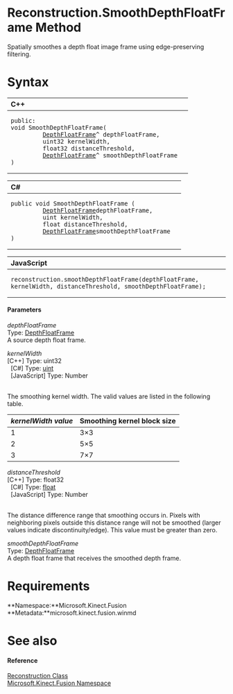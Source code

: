 Reconstruction.SmoothDepthFloatFrame Method  
===========================================  

Spatially smoothes a depth float image frame using edge-preserving filtering. <span id="syntaxSection"></span>

Syntax  
======  

<table>
<colgroup>
<col width="100%" />
</colgroup>
<thead>
<tr class="header">
<th align="left">C++</th>
</tr>
</thead>
<tbody>
<tr class="odd">
<td align="left"><pre><code>public:  
void SmoothDepthFloatFrame(  
         <a href="../../DepthFloatFrame_Class.md">DepthFloatFrame</a>^ depthFloatFrame,  
         uint32 kernelWidth,  
         float32 distanceThreshold,  
         <a href="../../DepthFloatFrame_Class.md">DepthFloatFrame</a>^ smoothDepthFloatFrame  
)</code></pre></td>
</tr>
</tbody>
</table>

<table>
<colgroup>
<col width="100%" />
</colgroup>
<thead>
<tr class="header">
<th align="left">C#</th>
</tr>
</thead>
<tbody>
<tr class="odd">
<td align="left"><pre><code>public void SmoothDepthFloatFrame (  
         <a href="../../DepthFloatFrame_Class.md">DepthFloatFrame</a>depthFloatFrame,  
         uint kernelWidth,  
         float distanceThreshold,  
         <a href="../../DepthFloatFrame_Class.md">DepthFloatFrame</a>smoothDepthFloatFrame  
)</code></pre></td>
</tr>
</tbody>
</table>

<table>
<colgroup>
<col width="100%" />
</colgroup>
<thead>
<tr class="header">
<th align="left">JavaScript</th>
</tr>
</thead>
<tbody>
<tr class="odd">
<td align="left"><pre><code>reconstruction.smoothDepthFloatFrame(depthFloatFrame, kernelWidth, distanceThreshold, smoothDepthFloatFrame);</code></pre></td>
</tr>
</tbody>
</table>

<span id="ID4EG"></span>
#### Parameters  

*depthFloatFrame*    
Type: [DepthFloatFrame](../../DepthFloatFrame_Class.md)  
A source depth float frame.  

*kernelWidth*    
[C++] Type: uint32  
  [C\#] Type: [uint](http://msdn.microsoft.com/en-us/library/system.uint32.aspx)  
  [JavaScript] Type: Number  
   

The smoothing kernel width. The valid values are listed in the following table.  

| *kernelWidth value* | Smoothing kernel block size |
|---------------------|-----------------------------|
| 1                   | 3×3                         |
| 2                   | 5×5                         |
| 3                   | 7×7                         |

*distanceThreshold*    
[C++] Type: float32  
  [C\#] Type: [float](http://msdn.microsoft.com/en-us/library/system.single.aspx)  
  [JavaScript] Type: Number  
   

The distance difference range that smoothing occurs in. Pixels with neighboring pixels outside this distance range will not be smoothed (larger values indicate discontinuity/edge). This value must be greater than zero.  

*smoothDepthFloatFrame*    
Type: [DepthFloatFrame](../../DepthFloatFrame_Class.md)  
A depth float frame that receives the smoothed depth frame.  

<span id="requirements"></span>

Requirements  
============  

**Namespace:**Microsoft.Kinect.Fusion  
**Metadata:**microsoft.kinect.fusion.winmd  

<span id="ID4E3C"></span>

See also  
========  

<span id="ID4E5C"></span>
#### Reference  

[Reconstruction Class](../../Reconstruction_Class.md)  
 [Microsoft.Kinect.Fusion Namespace](../../../Kinect.Fusion.md)  



<!--Please do not edit the data in the comment block below.-->
<!--
TOCTitle : SmoothDepthFloatFrame Method
RLTitle : Reconstruction.SmoothDepthFloatFrame Method
KeywordK : SmoothDepthFloatFrame method
KeywordK : Reconstruction.SmoothDepthFloatFrame method
KeywordF : Microsoft.Kinect.Fusion.Reconstruction.SmoothDepthFloatFrame
KeywordF : Reconstruction.SmoothDepthFloatFrame
KeywordF : SmoothDepthFloatFrame
KeywordF : Microsoft.Kinect.Fusion.Reconstruction.SmoothDepthFloatFrame(Microsoft.Kinect.Fusion.DepthFloatFrame,System.UInt32,System.Single,Microsoft.Kinect.Fusion.DepthFloatFrame)
KeywordA : M:Microsoft.Kinect.Fusion.Reconstruction.SmoothDepthFloatFrame(Microsoft.Kinect.Fusion.DepthFloatFrame,System.UInt32,System.Single,Microsoft.Kinect.Fusion.DepthFloatFrame)
AssetID : M:Microsoft.Kinect.Fusion.Reconstruction.SmoothDepthFloatFrame(Microsoft.Kinect.Fusion.DepthFloatFrame,System.UInt32,System.Single,Microsoft.Kinect.Fusion.DepthFloatFrame)
Locale : en-us
CommunityContent : 1
APIType : Managed
APILocation : microsoft.kinect.fusion.winmd
APIName : Microsoft.Kinect.Fusion.Reconstruction.SmoothDepthFloatFrame
TargetOS : Windows
TopicType : kbSyntax
DevLang : VB
DevLang : CSharp
DevLang : JavaScript
DevLang : C++
DocSet : K4Wv2
ProjType : K4Wv2Proj
Technology : Kinect for Windows
Product : Kinect for Windows SDK v2
productversion : 20
-->
